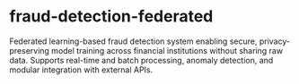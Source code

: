 # fraud-detection-federated
Federated learning-based fraud detection system enabling secure, privacy-preserving model training across financial institutions without sharing raw data. Supports real-time and batch processing, anomaly detection, and modular integration with external APIs.

